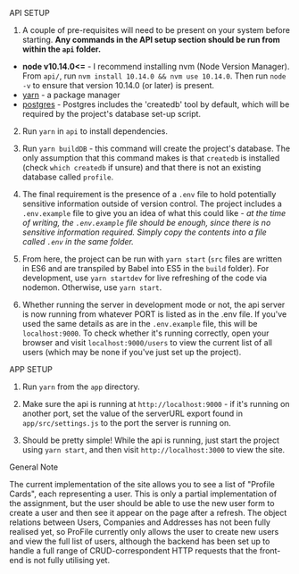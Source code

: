 API SETUP

1. A couple of pre-requisites will need to be present on your system before starting. **Any commands in the API setup section should be run from within the `api` folder.**

- **node v10.14.0<=** - I recommend installing nvm (Node Version Manager). From `api/`, run `nvm install 10.14.0 && nvm use 10.14.0`. Then run `node -v` to ensure that version 10.14.0 (or later) is present.
- [yarn](https://yarnpkg.com/) - a package manager
- [postgres](https://www.postgresql.org/) - Postgres includes the 'createdb' tool by default, which will be required by the project's database set-up script.

2. Run `yarn` in `api` to install dependencies.

3. Run `yarn buildDB` - this command will create the project's database. The only assumption that this command makes is that `createdb` is installed (check `which createdb` if unsure) and that there is not an existing database called `profile`.

4. The final requirement is the presence of a `.env` file to hold potentially sensitive information outside of version control. The project includes a `.env.example` file to give you an idea of what this could like - _at the time of writing, the `.env.example` file should be enough, since there is no sensitive information required. Simply copy the contents into a file called `.env` in the same folder._

5. From here, the project can be run with `yarn start` (`src` files are written in ES6 and are transpiled by Babel into ES5 in the `build` folder). For development, use `yarn startdev` for live refreshing of the code via nodemon. Otherwise, use `yarn start`.

6. Whether running the server in development mode or not, the api server is now running from whatever PORT is listed as in the .env file. If you've used the same details as are in the `.env.example` file, this will be `localhost:9000`. To check whether it's running correctly, open your browser and visit `localhost:9000/users` to view the current list of all users (which may be none if you've just set up the project).

APP SETUP

1. Run `yarn` from the `app` directory.

2. Make sure the api is running at `http://localhost:9000` - if it's running on another port, set the value of the serverURL export found in `app/src/settings.js` to the port the server is running on.

3. Should be pretty simple! While the api is running, just start the project using `yarn start`, and then visit `http://localhost:3000` to view the site.


General Note

The current implementation of the site allows you to see a list of "Profile Cards", each representing a user. This is only a partial implementation of the assignment, but the user should be able to use the new user form to create a user and then see it appear on the page after a refresh. The object relations between Users, Companies and Addresses has not been fully realised yet, so ProFile currently only allows the user to create new users and view the full list of users, although the backend has been set up to handle a full range of CRUD-correspondent HTTP requests that the front-end is not fully utilising yet.
